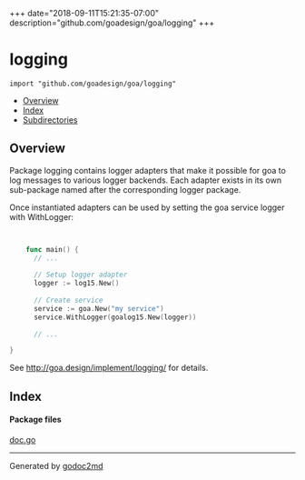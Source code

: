 +++
date="2018-09-11T15:21:35-07:00"
description="github.com/goadesign/goa/logging"
+++


# logging
`import "github.com/goadesign/goa/logging"`

* [Overview](#pkg-overview)
* [Index](#pkg-index)
* [Subdirectories](#pkg-subdirectories)

## <a name="pkg-overview">Overview</a>
Package logging contains logger adapters that make it possible for goa to log messages to various
logger backends. Each adapter exists in its own sub-package named after the corresponding logger
package.

Once instantiated adapters can be used by setting the goa service logger with WithLogger:

```go


	func main() {
	  // ...
	
	  // Setup logger adapter
	  logger := log15.New()
	
	  // Create service
	  service := goa.New("my service")
	  service.WithLogger(goalog15.New(logger))
	
	  // ...

}
```

See <a href="http://goa.design/implement/logging/">http://goa.design/implement/logging/</a> for details.




## <a name="pkg-index">Index</a>


#### <a name="pkg-files">Package files</a>
[doc.go](/src/github.com/goadesign/goa/logging/doc.go) 










- - -
Generated by [godoc2md](http://godoc.org/github.com/davecheney/godoc2md)
